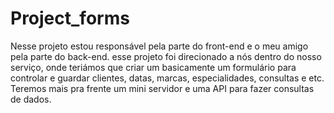 # Project_forms
 
 Nesse projeto estou responsável pela parte do front-end e o meu amigo pela parte do back-end.
 esse projeto foi direcionado a nós dentro do nosso serviço, onde teriámos que criar um basicamente um formulário para controlar e guardar clientes, datas, marcas, especialidades, consultas e etc.
 Teremos mais pra frente um mini servidor e uma API para fazer consultas de dados. 
